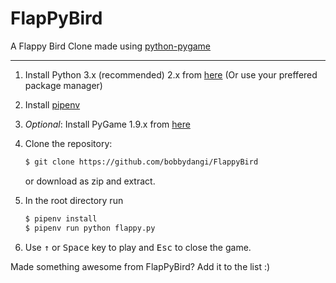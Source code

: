 FlapPyBird
===============

A Flappy Bird Clone made using [python-pygame][pygame]

---------------------------

1. Install Python 3.x (recommended) 2.x from [here](https://www.python.org/download/releases/) (Or use your preffered package manager)

1. Install [pipenv]

1. _Optional_: Install PyGame 1.9.x from [here](http://www.pygame.org/download.shtml)

1. Clone the repository:

   ```bash
   $ git clone https://github.com/bobbydangi/FlappyBird
   ```

   or download as zip and extract.

1. In the root directory run

   ```bash
   $ pipenv install
   $ pipenv run python flappy.py
   ```

1. Use <kbd>&uarr;</kbd> or <kbd>Space</kbd> key to play and <kbd>Esc</kbd> to close the game.

Made something awesome from FlapPyBird? Add it to the list :)

[pygame]: http://www.pygame.org
[pipenv]: https://pipenv.readthedocs.io/en/latest/
